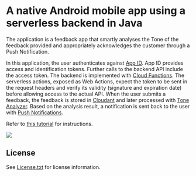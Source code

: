 # A native Android mobile app using a serverless backend in Java

The application is a feedback app that smartly analyses the Tone of the feedback provided and appropriately acknowledges the customer through a Push Notification.

In this application, the user authenticates against [App ID](https://cloud.ibm.com/catalog/services/AppID). App ID provides access and identification tokens. Further calls to the backend API include the access token. The backend is implemented with [Cloud Functions](https://cloud.ibm.com/openwhisk). The serverless actions, exposed as Web Actions, expect the token to be sent in the request headers and verify its validity (signature and expiration date) before allowing access to the actual API. When the user submits a feedback, the feedback is stored in [Cloudant](https://cloud.ibm.com/catalog/services/cloudantNoSQLDB) and later processed with [Tone Analyzer](https://cloud.ibm.com/catalog/services/tone_analyzer). Based on the analysis result, a notification is sent back to the user with [Push Notifications](https://cloud.ibm.com/catalog/services/imfpush).

Refer to [this tutorial](https://cloud.ibm.com/docs/solution-tutorials?topic=solution-tutorials-serverless-mobile-backend) for instructions.

![](https://github.com/IBM-Bluemix-Docs/tutorials/blob/master/images/solution11/Architecture.png?raw=true)

## License

See [License.txt](License.txt) for license information.
